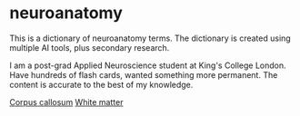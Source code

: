 # neuroanatomy

This is a dictionary of neuroanatomy terms. The dictionary is created using multiple AI tools, plus secondary research. 

I am a post-grad Applied Neuroscience student at King's College London. Have hundreds of flash cards, wanted something more permanent. The content is accurate to the best of my knowledge. 


[Corpus callosum](https://github.com/sudarshana/neuroanatomy/blob/main/corpuscallosum.md)
[White matter](https://github.com/sudarshana/neuroanatomy/blob/main/Whitematter.md)
